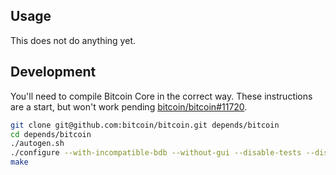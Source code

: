 ## Usage

This does not do anything yet.

## Development

You'll need to compile Bitcoin Core in the correct way. These instructions are
a start, but won't work pending [bitcoin/bitcoin#11720](https://github.com/bitcoin/bitcoin/issues/11720).

```sh
git clone git@github.com:bitcoin/bitcoin.git depends/bitcoin
cd depends/bitcoin
./autogen.sh
./configure --with-incompatible-bdb --without-gui --disable-tests --disable-bench
make
```